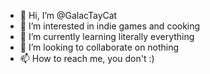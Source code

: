 - 👋 Hi, I’m @GalacTayCat
- 👀 I’m interested in indie games and cooking
- 🌱 I’m currently learning literally everything
- 💞️ I’m looking to collaborate on nothing
- 📫 How to reach me, you don't :)

<!---
GalacTayCat/GalacTayCat is a ✨ special ✨ repository because its `README.md` (this file) appears on your GitHub profile.
You can click the Preview link to take a look at your changes.
--->
